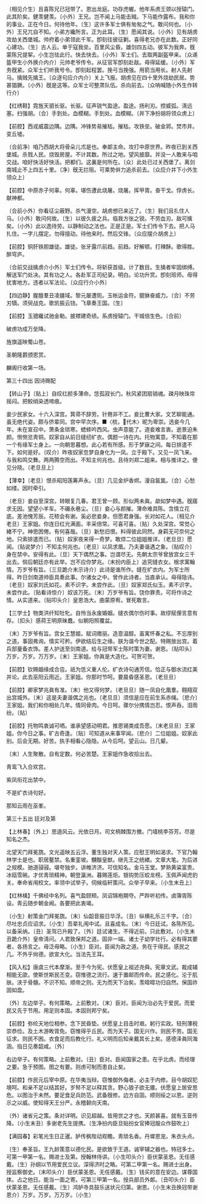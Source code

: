 <!-- { "loadSidebar": true } -->
〔相见介生〕且喜陈兄已冠带了。恩出龙庭。功存虎幄。他年系虏王颈以授辕门。此其阶矣。健羡健羡。〔小外〕王兄。岂不闻上马能击贼。下马能作露布。我和你的事业。正在今日。何待他年。〔生〕这许多军士俱有匆匆之气。敢问何也。〔小外〕王兄兀自不知。小弟方纔所言。正为此耳。〔生〕愿闻其说。〔小外〕见有胡虏攻劫关西堡城。帅府着小弟领此千军。卽刻往彼征剿。喜得老兄亦在此数。正好同心建功。〔生〕古人云。单于寇我垒。百里风尘昏。雄剑四五动。彼军为我奔。旣蒙陈兄提挈。小生岂怯此行。快去快去。〔小外〕军士们。去取两副盔甲来。〔众递盔甲生小外换介内介〕元帅老爷传令。从征官军卽刻赴敌。毋得延缓。〔小外〕军务旣紧。众军士们听我号令。卽刻起程罢。挽弓当挽强。用箭当用长。射人先射马。擒贼先擒王。〔众逐句应介内介〕关上飞报。胡虏见在四十里外烧劫民居。势甚猖獗。〔小外〕旣是这等。众军士可整肃队伍。杀向前去。〔众呐喊随小外生作转行介〕 

【红绣鞋】霓旌天驷长驱。长驱。征声锐气盈途。盈途。扬利刃。控威弧。淸远塞。扫强胡。〔合〕手到处。血模糊。手到处。血模糊。〔并下净扮胡将领众虏上〕 

【前腔】西戎威震边隅。边隅。冲锋势易摧枯。摧枯。攻铁垒。破金郛。焚市井。变丘墟。

〔合前净〕咱乃西胡大将骨朵儿朮是也。奉郞主命。攻打中原世界。昨夜已到关西堡城。杀戮人民。烧毁房屋。不计其数。所过之地。望风披靡。并没一人敢来与咱交战。咱好快活好快活。把都们。这裏是何所在。〔众〕此处已过关西堡了。离剑南城止不上四五十里。〔净〕旣无拦阻。可乘势倂力追杀前去。〔众应介并下小外生领众上〕 

【前腔】中原赤子何辜。何辜。堪伤遭此烧屠。烧屠。挥甲胄。奋干戈。俘虏长。献神都。

〔合前小外〕你看征尘蔽野。杀气漫空。胡虏想已来近了。〔生〕我们且扎住人马。〔小外〕敢问何故。〔生〕以彼久疲之兵。临我方张之锐。不劳血刃。敌可擒矣。〔小外〕此以逸待劳。以静制动之法也。正是正是。军士们传令下去。把人马扎住。一字儿摆定。勿得擅动。待他来时。然后交锋。〔众应摆介胡虏上〕 

【前腔】铜肝铁胆雄徒。雄徒。张牙露爪前趋。前趋。好解顿。打辣酥。歌得胜。醉穹庐。

〔合前交战擒虏介小外〕军士们传令。将斩获首级。计了数目。生擒者牢固绑缚。解送军门处决。其有功之人。各赴军正司纪录。明白。论功升赏。卽刻班师。毋得扰害地方。违者以军法论。〔众应行介小外〕 

【四边静】腥膻羣丑凌疆域。黎元屡遭阨。玉帐运金符。貔貅奋威力。〔合〕不劳刃镝。须臾战克。歌凯振云铙。飞章奏王国。〔生〕 

【前腔】玉骢纔试驰金勒。披襟建奇绩。系虏授辕门。干城倍生色。〔合前〕 

破虏功成万垒降。



旌旗遥映蜀山苍。

圣朝隆爵颁恩赏。



麟阁行收第一场。 

第三十四出
因诗赐配

【转山子】〔贴上〕自叹红颜多薄命。恁孤寂长门。秋风紧团扇销魂。疎月映珠帘摇闷。把鲛绡染透啼痕。

妾少民家女。十六入深宫。箕帚不辞劳。针黹非不工。妾比曹大家。文艺聊能通。虽无绝代姿。颇与侪辈同。宫中罕次序。■〈梳，代木〉昵为卑崇。选妾今几年。未在宣召中。萧条金琐寒。蟋蟀吟西风。虫声意能了。道妾难言衷。逝景迫朱颜。恻恻览靑铜。奴家自从前日缝纫纩衣。偶题一诗在内。托物寓意。不知着在那一个有缘军士身上。一向朝思暮想。此心若有所感。形于梦寐之间。每日排遣不下。如何是好。〔叹介〕昨夜奴家忽梦自身化为一凤。立于殿下。又见一凤飞来。与我和鸣交舞。两两腾空而出。不知主何兆也。且待刘郑二姐来。相与推详之。便见分晓。〔老旦旦上〕 

【薄幸】〔老旦〕恨杀昭阳莲筹声永。〔旦〕几见金炉香烬。漫自氤氲。〔合〕心愁如缕。因时牵引。

〔老旦〕妾自至深宫。转眼复几春。君王曾一顾。形似两未眞。歘如梦中遇。旣寤求无因。望望小羊车。不碾永巷尘。〔旦〕妾心与颜摧。薄命难具陈。含情立花底。差池愧芳辰。花秾会有谢。奚必悲妾身。但愿君身强。长对如花人。〔相见介老旦〕王家姐。你连日红光满面。丰采倍常。可喜可喜。〔贴〕久处深宫。常觉心緖不宁。神思困倦。有何喜哉。〔旦〕新愁旧恨。料得彼此同然。身羁无可奈何之地。只索排遣而已。〔贴〕奴家夜来得一奇梦。敢烦二位姐姐推详。〔老旦旦〕愿闻。〔贴说梦介〕不知主何兆也。〔老旦〕以凤求凰。乃夫妻谐遇之象。〔贴叹介〕身在禁中。安得有此。〔旦〕天下偶然之事。岂谓尽无。先朝太宗爷曾放宫女三千出去。倘后朝廷亦有此举。岂不应你梦兆。〔末扮内臣上〕追究缝衣女。根求寓翰情。万岁爷有旨。〔三旦跪介末示诗介〕此诗是谁所作。缝在纩衣内。为军士所得。昨日剑南道帅臣具奏此事。尔诸女之中。曾作此诗者。当直承认。毋得隐讳。〔老旦〕奴家刘氏如花。素不识字。未尝作此。〔旦〕奴家郑氏似玉。素不识字。未尝作此。〔贴看诗惊介〕奴该万死。〔末〕万岁爷有旨。饶你罪责。可将作诗之情。从实道来。〔贴叩头介〕皇恩浩大。曲蒙原宥。冒死敢言。 

【三学士】物类洪纤知牡牝。自怜当永废婚姻。缝衣偶尔伤时事。故缪赋俚言意有存。〔扣头〕感荷王明原昧蠢。似朝阳照覆盆。

〔末〕万岁爷有旨。宫女王慧姬。赋词赡丽。造意温醇。虽寓怀春之私。不忘厚别之道。事固弗询。情实可矜。伊欲结后生之缘。朕为谐今世之配。特赐放出宫。着兵部量备衣饰。差人护送至剑南道。给与冠带军士陈时策为妻。谢恩。〔贴叩头〕万岁。万岁。万万岁。〔末〕王家姐。你眞是大造化。可贺可贺。 

【前腔】钦赐姻缘成合卺。祇为恁义重人伦。纩衣诗句通芳信。恰正与御水流红美并论。此去巫阳云雨近。王家姐。你那时节呵。要晨昏感圣恩。〔老旦旦〕 

【前腔】卿家梦兆眞有准。〔末〕他又得何梦。〔老旦旦〕随一凤自化凰羣。翱翔双出宫城外。〔末〕这是夫妻谐偶之兆也。〔老旦旦〕须信是应在前生系赤绳。〔悲介〕王家姐。我们和你相处几年。情同骨肉。今日呵。骤尔分携情岂忍。恨声呑。泪雨纷。〔贴〕 

【前腔】托物鸣衷诚可哂。谁承望感动明君。推恩锡类成吾愿。〔末老旦旦〕王家姐。你今日之事。旷古奇逢。〔贴〕可知道从来事罕闻。〔悲介〕二位姐姐。奴家此别。后会无期。好苦。执手相看心隐隐。从今后呵。望云山。日几颦。

〔末〕人生聚散。自有定数。何必苦楚。王家姐作急收拾出去。 

靑鸾飞入合欢宫。



紫凤衔花出禁中。

不是纩衣诗句好。



那知云雨在巫峯。 

第三十五出
廷对及第

【上林春】〔外上〕思遶风云。光依日月。司文柄棘围方撤。门墙桃李芬芳。尽是知名之杰。

北望天门拜冕旒。文光遥映五云浮。董生独对天人策。应慰王明如渴求。下官乃翰林学士是也。职居鳌禁。名重銮坡。黼黻皇猷。继先王之统緖。文章大笔。为后进之规模。驰道骎骎。堪夸独步。讲帷济济。可信知名。金马玉堂。梦熟黄粱富贵。冰瓯雪碗。才优靑琐精神。朝登瀛洲。暮赐莲炬。银钩势压蛟龙榜。玉佩声闻虎豹关。奉命省闱校文。率领中试举子。伺候临轩策问。众举子早来。〔小生末丑上〕 

【红林檎】千佛经中名列。喜气盈颐颊。凤诏锦袍期夺。严跸听初传。卤簿胥陈设。靑云随步朝金阙。各要把此衷竭。

〔小生〕射策金门拜冕旒。〔末〕仙韶音振日华浮。〔丑〕纵横礼乐三千字。〔合〕尽吐忠贞应诏求。〔小生〕吾辈礼闱中试。且喜成名。〔末〕今日廷试。各陈所见。以备采纳。〔丑〕圣驾已升殿了。〔外〕廷试诸生。不得近前。只此敷对。〔小生末丑跪介外〕皇帝淸问。人君致保邦之道。固非一端。诸士子幼学壮行。必有得其要者。各扬言之。毋泛毋略。〔小生〕臣对。臣闻为政之道。务在于得民。感民之几。不外乎尙德。欲宣大化。当法先王耳。 

【风入松】唐虞三代本摩渐。至于今为宪。伏愿皇上祖述尧舜。宪章文武。裁成辅相能无欿。使斯世斯民丕变。窃惟德之流行。速于置邮而传命。民之感化。沦于肌肤。浃于骨髓。不识不知。顺帝之则。无为而天下治矣。羡皡皡功归自然。保国祚固如盘。

〔外〕左边举子。有何策略。上前敷对。〔末〕臣对。臣闻为治必先于爱民。而爱民又先于节用。用足则本固。本固则邦宁矣。 

【前腔】弥纶天地位相参。念下民昏垫。伏愿皇上目击时艰。躬行实政。轻刑薄税崇恭俭。及土木游畋胥免。窃惟得乎丘民。而为天子。国无兴作。则民不劳。国无征求。则民不困。衣食足而后教化行。礼义明而后知亲戴其长上矣。感德泽眞同海涵。指日见奏韶咸。〔外〕 

右边举子。有何策略。上前敷对。〔丑〕臣对。臣闻国家之患。在乎北虏。而经理之要。急于预图。图之有要。则虏可制而患自止矣。 

【前腔】作民元后宰中原。在华夷当辩。窃惟御外侮者。必主于内修。目今胡奴犯境呵。和亲不足以结其好。岁帑不足以释其贪。野心狼子欲无餍。伏愿皇上居安思危。以图治于未然。要足食足兵防范。武备旣修。边方自固。顺则绥之以恩。逆则示之以威。使知得天王分严。永稽颡向天南。

〔外〕诸省元之策。条对详明。识见超越。皆用世之才也。天颜甚喜。就有玉音传降。〔小生末丑〕多谢老先生提携。〔生净扮内臣旦贴扮女官捧冠服众作鼓吹上〕 

【满园春】彩笔光生日正暹。胪传枫陛动观瞻。靑琐名香。丹墀恩宠。朱衣头点。

〔生〕奉圣旨。王九龄策意以德化民。是欲致于王道。诚宰辅之器也。特冠多士。可第一甲第一名。赐进士及第。授翰林侍讲。〔小生叩头介〕臣伏蒙圣恩。无任感戴。〔生〕孙纲以节用爱民立议。深得济时之略。可第二甲第一名。赐进士出身。授监察御史。〔末叩头介〕臣伏蒙圣恩。无任感戴。〔生〕钱买的意在安边。谋尊国体。占之他日。能当一面之寄。可第三甲第一名。授兵部员外郞。〔丑叩头介〕臣伏蒙圣恩。无任感戴。〔生〕鸿胪寺具鼓乐送状元归第。谢恩。〔小生末丑换冠带谢恩介〕万岁。万岁。万万岁。〔小生〕 

